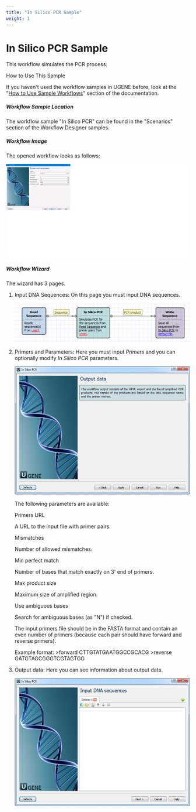 ```yaml
---
title: "In Silico PCR Sample"
weight: 1
---
```



# In Silico PCR Sample

This workflow simulates the PCR process.

How to Use This Sample

If you haven't used the workflow samples in UGENE before, look at the "[How to Use Sample Workflows](how-to-use-sample-workflows.md)" section of the documentation.

##### Workflow Sample Location

The workflow sample "In Silico PCR" can be found in the "Scenarios" section of the Workflow Designer samples.

##### Workflow Image

The opened workflow looks as follows:


![](/images/65930567/76709919.png)

##### Workflow Wizard

The wizard has 3 pages.

1.  Input DNA Sequences: On this page you must input DNA sequences.


    ![](/images/65930567/65930568.png)

2.  Primers and Parameters: Here you must input _Primers_ and you can optionally modify _In Silico PCR_ parameters.


    ![](/images/65930567/65930569.png)

    The following parameters are available:

    Primers URL

    A URL to the input file with primer pairs.

    Mismatches

    Number of allowed mismatches.

    Min perfect match

    Number of bases that match exactly on 3' end of primers.

    Max product size

    Maximum size of amplified region.

    Use ambiguous bases

    Search for ambiguous bases (as "N") if checked.

    The input primers file should be in the FASTA format and contain an even number of primers (because each pair should have forward and reverse primers).

    Example format:
    \>forward
    CTTGTATGAATGGCCGCACG
    \>reverse
    GATGTAGCGGGTCGTAGTGG



3.  Output data: Here you can see information about output data.


    ![](/images/65930567/65930571.png)
